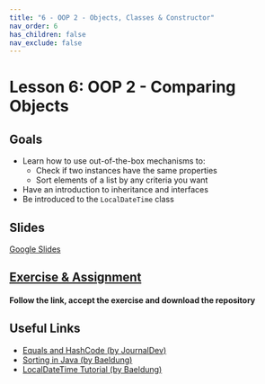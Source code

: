 ```yaml
---
title: "6 - OOP 2 - Objects, Classes & Constructor"
nav_order: 6
has_children: false
nav_exclude: false
---
```


# Lesson 6: OOP 2 - Comparing Objects

## Goals

- Learn how to use out-of-the-box mechanisms to:
    - Check if two instances have the same properties
    - Sort elements of a list by any criteria you want
- Have an introduction to inheritance and interfaces
- Be introduced to the `LocalDateTime` class

## Slides

[Google Slides](https://docs.google.com/presentation/d/1Plo5HgHf8yreMbY1hiEB85k0D_DNVhfWhHLcJkVH7SU/embed)

## [Exercise & Assignment](https://classroom.github.com/a/X9SvhMim)

#### Follow the link, accept the exercise and download the repository

## Useful Links

- [Equals and HashCode (by JournalDev)](https://www.journaldev.com/21095/java-equals-hashcode)
- [Sorting in Java (by Baeldung)](https://www.baeldung.com/java-sorting)
- [LocalDateTime Tutorial (by Baeldung)](https://www.baeldung.com/java-8-date-time-intro )

